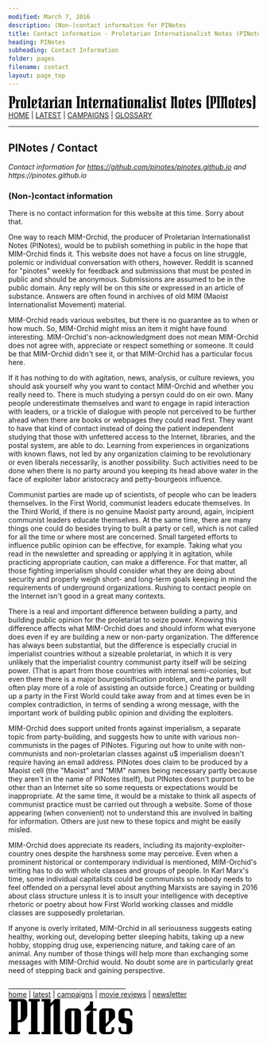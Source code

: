 ```yaml
---
modified: March 7, 2016
description: (Non-)contact information for PINotes
title: Contact information - Proletarian Internationalist Notes (PINotes)
heading: PINotes
subheading: Contact Information
folder: pages
filename: contact
layout: page_top
---
```

<div class="hide"><p id="banner-md"><a href="../index.md"><img src="../_layouts/images/banner_small_600.png" alt="Proletarian Internationalist Notes (PINotes)" /></a><br /><a href="../index.md">HOME</a> | <a href="../pages/latest.md">LATEST</a> | <a href="../pages/agitation/index.md">CAMPAIGNS</a> | <a href="../pages/glossary/index.md">GLOSSARY</a></p><hr /><h2>PINotes / Contact</h2></div><p><i>Contact information for <a href="https://github.com/pinotes/pinotes.github.io">https://github.com/pinotes/pinotes.github.io</a> and https://pinotes.github.io</i></p><div class="hide"></div>

### (Non-)contact information

There is no contact information for this website at this time. Sorry about that.

One way to reach MIM-Orchid, the producer of Proletarian Internationalist Notes (PINotes), would be to publish something in public in the hope that MIM-Orchid finds it. This website does not have a focus on line struggle, polemic or individual conversation with others, however. Reddit is scanned for "pinotes" weekly for feedback and submissions that must be posted in public and should be anonymous. Submissions are assumed to be in the public domain. Any reply will be on this site or expressed in an article of substance. Answers are often found in archives of old MIM (Maoist Internationalist Movement) material.
 
MIM-Orchid reads various websites, but there is no guarantee as to when or how much. So, MIM-Orchid might miss an item it might have found interesting. MIM-Orchid's non-acknowledgment does not mean MIM-Orchid does not agree with, appreciate or respect something or someone. It could be that MIM-Orchid didn't see it, or that MIM-Orchid has a particular focus here.

If it has nothing to do with agitation, news, analysis, or culture reviews, you should ask yourself why you want to contact MIM-Orchid and whether you really need to. There is much studying a persyn could do on eir own. Many people underestimate themselves and want to engage in rapid interaction with leaders, or a trickle of dialogue with people not perceived to be further ahead when there are books or webpages they could read first. They want to have that kind of contact instead of doing the patient independent studying that those with unfettered access to the Internet, libraries, and the postal system, are able to do. Learning from experiences in organizations with known flaws, not led by any organization claiming to be revolutionary or even liberals necessarily, is another possibility. Such activities need to be done when there is no party around you keeping its head above water in the face of exploiter labor aristocracy and petty-bourgeois influence.

Communist parties are made up of scientists, of people who can be leaders themselves. In the First World, communist leaders educate themselves. In the Third World, if there is no genuine Maoist party around, again, incipient communist leaders educate themselves. At the same time, there are many things one could do besides trying to built a party or cell, which is not called for all the time or where most are concerned. Small targeted efforts to influence public opinion can be effective, for example. Taking what you read in the newsletter and spreading or applying it in agitation, while practicing appropriate caution, can make a difference. For that matter, all those fighting imperialism should consider what they are doing about security and properly weigh short- and long-term goals keeping in mind the requirements of underground organizations. Rushing to contact people on the Internet isn't good in a great many contexts.

There is a real and important difference between building a party, and building public opinion for the proletariat to seize power. Knowing this difference affects what MIM-Orchid does and should inform what everyone does even if ey are building a new or non-party organization. The difference has always been substantial, but the difference is especially crucial in imperialist countries without a sizeable proletariat, in which it is very unlikely that the imperialist country communist party itself will be seizing power. (That is apart from those countries with internal semi-colonies, but even there there is a major bourgeoisification problem, and the party will often play more of a role of assisting an outside force.) Creating or building up a party in the First World could take away from and at times even be in complex contradiction, in terms of sending a wrong message, with the important work of building public opinion and dividing the exploiters.

MIM-Orchid does support united fronts against imperialism, a separate topic from party-building, and suggests how to unite with various non-communists in the pages of PINotes. Figuring out how to unite with non-communists and non-proletarian classes against u$ imperialism doesn't require having an email address. PINotes does claim to be produced by a Maoist cell (the "Maoist" and "MIM" names being necessary partly because they aren't in the name of PINotes itself), but PINotes doesn't purport to be other than an Internet site so some requests or expectations would be inappropriate. At the same time, it would be a mistake to think all aspects of communist practice must be carried out through a website. Some of those appearing (when convenient) not to understand this are involved in baiting for information. Others are just new to these topics and might be easily misled. 

MIM-Orchid does appreciate its readers, including its majority-exploiter-country ones despite the harshness some may perceive. Even when a prominent historical or contemporary individual is mentioned, MIM-Orchid's writing has to do with whole classes and groups of people. In Karl Marx's time, some individual capitalists could be communists so nobody needs to feel offended on a persynal level about anything Marxists are saying in 2016 about class structure unless it is to insult your intelligence with deceptive rhetoric or poetry about how First World working classes and middle classes are supposedly proletarian.

If anyone is overly irritated, MIM-Orchid in all seriousness suggests eating healthy, working out, developing better sleeping habits, taking up a new hobby, stopping drug use, experiencing nature, and taking care of an animal. Any number of those things will help more than exchanging some messages with MIM-Orchid would. No doubt some are in particularly great need of stepping back and gaining perspective.

<div class="hide"></div><div class="hide"><p>_____________________________________<br /><a href="../index.md">home</a> | <a href="../pages/latest.md">latest</a> | <a href="../pages/agitation/index.md">campaigns</a> | <a href="../reviews/movies/index.md">movie reviews</a> | <a href="../pages/newsletter/index.md">newsletter</a><br /><a href="../index.md"><img src="../_layouts/images/logo_250.png" alt="PINotes" /></a></p></div>
